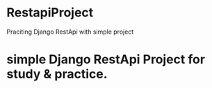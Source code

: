 # RestapiProject
Praciting Django RestApi with simple project

<h1> simple Django RestApi Project for study & practice.
